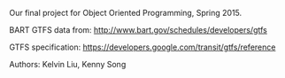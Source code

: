 Our final project for Object Oriented Programming, Spring 2015.

BART GTFS data from: http://www.bart.gov/schedules/developers/gtfs

GTFS specification: https://developers.google.com/transit/gtfs/reference

Authors: Kelvin Liu, Kenny Song
